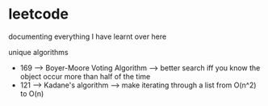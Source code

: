 # leetcode
documenting everything I have learnt over here

unique algorithms
- 169 --> Boyer-Moore Voting Algorithm --> better search iff you know the object occur more than half of the time
- 121 --> Kadane's algorithm --> make iterating through a list from O(n^2) to O(n)